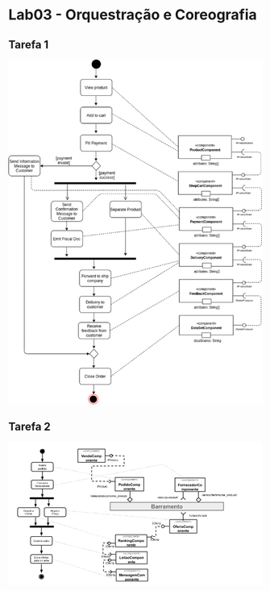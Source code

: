 # Lab03 - Orquestração e Coreografia

## Tarefa 1

![Tarefa1 Image](imagens/tarefa1.png)

## Tarefa 2

![Tarefa2 Image](imagens/tarefa2.png)

